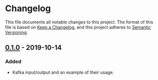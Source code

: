 # Changelog

This file documents all notable changes to this project. The format of this file
is based on [Keep a Changelog](https://keepachangelog.com/en/1.0.0/), and this
project adheres to [Semantic Versioning](https://semver.org/spec/v2.0.0.html).

## [0.1.0] - 2019-10-14

### Added

- Kafka input/output and an example of their usage.

[0.1.0]: https://github.com/petabi/eventio/tree/0.1.0
